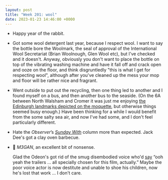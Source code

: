 ```yaml
---
layout: post
title: "Week 201: wool"
date: 2023-01-23 14:46:00 +0000
---
```


- Happy year of the rabbit. 

- Got some wool detergent last year, because I respect wool.
  I want to say the bottle bore the Woolmark, the seal of approval of the International Wool Secretariat (Brian Woolnough, Glen Wool etc), but I've checked and it doesn't.
  Anyway, obviously you don't want to place the bottle on top of the vibrating washing machine and have it fall off and crack open and ooze on the floor, and think disgruntledly "this is what I get for respecting wool", although after you've cleaned up the mess your mop and floor will be rather nice and fragrant.

- Went outside to put out the recycling, then one thing led to another and I found myself on a bus, and then another bus to the seaside. (On the 6A between North Walsham and Cromer it was just me enjoying [the Edinburgh landmarks depicted on the moquette](https://www.reddit.com/r/Edinburgh/comments/7bzrs4/i_only_realised_now_that_the_seat_pattern_on/ ), but otherwise things seemed busy enough.) Have been thinking for a while I would benefit from the some salty sea air, and now I've had some, and I don't feel particularly different.

- Hate the <cite>Observer</cite>’s [<cite>Sunday With</cite>](https://www.theguardian.com/lifeandstyle/sunday-with-) column more than expected. Jack Dee's got a clay oven barbecue. 

- 🎦 <cite class="caps">M3GAN</cite>, an excellent bit of nonsense.

  Glad the Odeon's got rid of the smug disembodied voice who'd [say](https://twitter.com/DaftLimmy/status/1616886682258743298/video/1) “ooh yeah the trailers … all specially chosen for this film, actually.”
  Maybe the poor voice actor is now destitute and unable to shoe his children, now he's lost that work ... I don't care.
